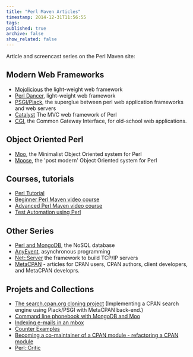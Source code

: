 ```yaml
---
title: "Perl Maven Articles"
timestamp: 2014-12-31T11:56:55
tags:
published: true
archive: false
show_related: false
---
```



Article and screencast series on the Perl Maven site:


## Modern Web Frameworks
* [Mojolicious](/mojolicious) the light-weight web framework
* [Perl Dancer](/dancer), light-weight web framework
* [PSGI/Plack](/psgi), the superglue between perl web application frameworks and web servers
* [Catalyst](/catalyst) The MVC web framework of Perl
* [CGI](/cgi), the Common Gateway Interface, for old-school web applications. 

## Object Oriented Perl
* [Moo](/moo), the Minimalist Object Oriented system for Perl
* [Moose](/moose), the 'post modern' Object Oriented system for Perl

## Courses, tutorials

* [Perl Tutorial](/perl-tutorial)
* [Beginner Perl Maven video course](/beginner-perl-maven-video-course)
* [Advanced Perl Maven video course](/advanced-perl-maven-video-course)
* [Test Automation using Perl](/testing)

## Other Series
* [Perl and MongoDB](/mongodb), the NoSQL database
* [AnyEvent](/anyevent), asynchronous programming
* [Net::Server](/net-server) the framework to build TCP/IP servers
* [MetaCPAN](/metacpan) - articles for CPAN users, CPAN authors, client developers, and MetaCPAN developrs.

## Projets and Collections
* [The search.cpan.org cloning project](/search-cpan-org) (Implementing a CPAN search engine using Plack/PSGI with MetaCPAN back-end.)
* [Command line phonebook with MongoDB and Moo](/phonebook-with-mongodb-and-moo)
* [Indexing e-mails in an mbox](/indexing-emails-in-an-mbox)
* [Counter Examples](https://code-maven.com/counter)
* [Becoming a co-maintainer of a CPAN module - refactoring a CPAN module](/becoming-a-co-maintainer)
* [Perl::Critic](/perl-critic)

